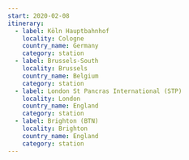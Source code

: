 ```yaml
---
start: 2020-02-08
itinerary:
  - label: Köln Hauptbahnhof
    locality: Cologne
    country_name: Germany
    category: station
  - label: Brussels-South
    locality: Brussels
    country_name: Belgium
    category: station
  - label: London St Pancras International (STP)
    locality: London
    country_name: England
    category: station
  - label: Brighton (BTN)
    locality: Brighton
    country_name: England
    category: station
---
```

